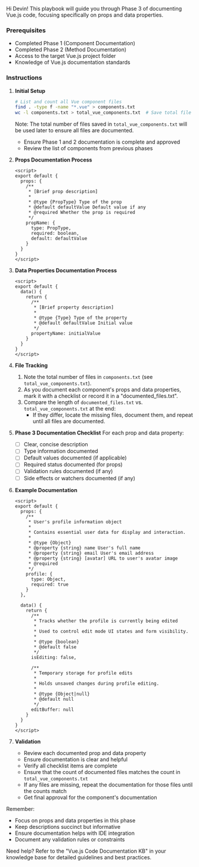Hi Devin! This playbook will guide you through Phase 3 of documenting Vue.js code, focusing specifically on props and data properties.

### Prerequisites
- Completed Phase 1 (Component Documentation)
- Completed Phase 2 (Method Documentation)
- Access to the target Vue.js project folder
- Knowledge of Vue.js documentation standards

### Instructions

1. **Initial Setup**
   ```bash
   # List and count all Vue component files
   find . -type f -name "*.vue" > components.txt
   wc -l components.txt > total_vue_components.txt  # Save total file count
   ```

   Note: The total number of files saved in `total_vue_components.txt` will be used later to ensure all files are documented.

   - Ensure Phase 1 and 2 documentation is complete and approved
   - Review the list of components from previous phases

2. **Props Documentation Process**
   ```vue
   <script>
   export default {
     props: {
       /**
        * [Brief prop description]
        * 
        * @type {PropType} Type of the prop
        * @default defaultValue Default value if any
        * @required Whether the prop is required
        */
       propName: {
         type: PropType,
         required: boolean,
         default: defaultValue
       }
     }
   }
   </script>
   ```

3. **Data Properties Documentation Process**
   ```vue
   <script>
   export default {
     data() {
       return {
         /**
          * [Brief property description]
          * 
          * @type {Type} Type of the property
          * @default defaultValue Initial value
          */
         propertyName: initialValue
       }
     }
   }
   </script>
   ```

4. **File Tracking**
   1. Note the total number of files in `components.txt` (see `total_vue_components.txt`).
   2. As you document each component's props and data properties, mark it with a checklist or record it in a "documented_files.txt".
   3. Compare the length of `documented_files.txt` vs. `total_vue_components.txt` at the end:
      - If they differ, locate the missing files, document them, and repeat until all files are documented.

5. **Phase 3 Documentation Checklist**
   For each prop and data property:
   - [ ] Clear, concise description
   - [ ] Type information documented
   - [ ] Default values documented (if applicable)
   - [ ] Required status documented (for props)
   - [ ] Validation rules documented (if any)
   - [ ] Side effects or watchers documented (if any)

5. **Example Documentation**
   ```vue
   <script>
   export default {
     props: {
       /**
        * User's profile information object
        * 
        * Contains essential user data for display and interaction.
        * 
        * @type {Object}
        * @property {string} name User's full name
        * @property {string} email User's email address
        * @property {string} [avatar] URL to user's avatar image
        * @required
        */
       profile: {
         type: Object,
         required: true
       }
     },

     data() {
       return {
         /**
          * Tracks whether the profile is currently being edited
          * 
          * Used to control edit mode UI states and form visibility.
          * 
          * @type {boolean}
          * @default false
          */
         isEditing: false,

         /**
          * Temporary storage for profile edits
          * 
          * Holds unsaved changes during profile editing.
          * 
          * @type {Object|null}
          * @default null
          */
         editBuffer: null
       }
     }
   }
   </script>
   ```

6. **Validation**
   - Review each documented prop and data property
   - Ensure documentation is clear and helpful
   - Verify all checklist items are complete
   - Ensure that the count of documented files matches the count in `total_vue_components.txt`
   - If any files are missing, repeat the documentation for those files until the counts match
   - Get final approval for the component's documentation

Remember:
- Focus on props and data properties in this phase
- Keep descriptions succinct but informative
- Ensure documentation helps with IDE integration
- Document any validation rules or constraints

Need help? Refer to the "Vue.js Code Documentation KB" in your knowledge base for detailed guidelines and best practices.
